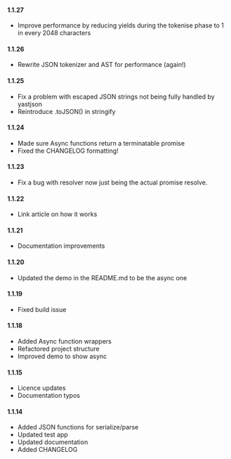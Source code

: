 #### 1.1.27

- Improve performance by reducing yields during the tokenise phase to 1 in every 2048 characters

#### 1.1.26

- Rewrite JSON tokenizer and AST for performance (again!)

#### 1.1.25

- Fix a problem with escaped JSON strings not being fully handled by yastjson
- Reintroduce .toJSON() in stringify

#### 1.1.24

- Made sure Async functions return a terminatable promise
- Fixed the CHANGELOG formatting!

#### 1.1.23

- Fix a bug with resolver now just being the actual promise resolve.

#### 1.1.22

- Link article on how it works

#### 1.1.21

- Documentation improvements

#### 1.1.20

- Updated the demo in the README.md to be the async one

#### 1.1.19

- Fixed build issue

#### 1.1.18

- Added Async function wrappers
- Refactored project structure
- Improved demo to show async

#### 1.1.15

- Licence updates
- Documentation typos

#### 1.1.14

- Added JSON functions for serialize/parse
- Updated test app
- Updated documentation
- Added CHANGELOG
